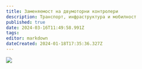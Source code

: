 ```yaml
---
title: Заменяемост на двумоторни контролери
description: Транспорт, инфраструктура и мобилност
published: true
date: 2024-03-16T11:49:58.991Z
tags: 
editor: markdown
dateCreated: 2024-01-18T17:35:36.327Z
---
```


<img src="http://46.10.181.183:1518/trinmo/literature/tram-archives/1962.02.19.jpg">
